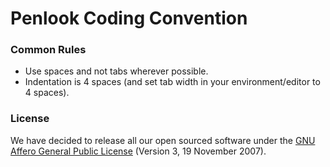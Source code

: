 # Penlook Coding Convention

### Common Rules
* Use spaces and not tabs wherever possible.
* Indentation is 4 spaces (and set tab width in your environment/editor to 4 spaces).

### License
We have decided to release all our open sourced software under the [GNU Affero General Public License](http://www.gnu.org/licenses/agpl-3.0.html) (Version 3, 19 November 2007).